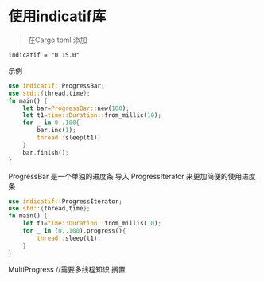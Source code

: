 # 使用indicatif库
> 在Cargo.toml 添加
```
indicatif = "0.15.0"
```
示例
```rust
use indicatif::ProgressBar;
use std::{thread,time};
fn main() {
    let bar=ProgressBar::new(100);
    let t1=time::Duration::from_millis(10);
    for _ in 0..100{
        bar.inc(1);
        thread::sleep(t1);
    }
    bar.finish();
}
```
ProgressBar 是一个单独的进度条
导入 ProgressIterator 来更加简便的使用进度条
```rust
use indicatif::ProgressIterator;
use std::{thread,time};
fn main() {
    let t1=time::Duration::from_millis(10);
    for _ in (0..100).progress(){
        thread::sleep(t1);
    }
}
```
MultiProgress
//需要多线程知识 搁置